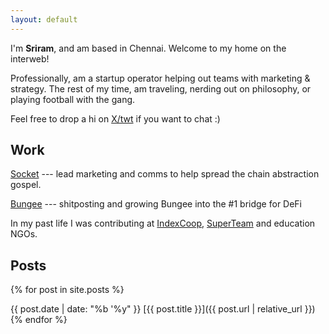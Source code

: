 ```yaml
---
layout: default
---
```


I'm **Sriram**, and am based in Chennai. Welcome to my home on the interweb!

Professionally, am a startup operator helping out teams with marketing & strategy. The rest of my time, am traveling, nerding out on philosophy, or playing football with the gang.

Feel free to drop a hi on [X/twt](https://x.com/sriramvas) if you want to chat :)

## Work

[Socket](https://x.com/SocketProtocol) --- lead marketing and comms to help spread the chain abstraction gospel.

[Bungee](https://x.com/BungeeExchange) --- shitposting and growing Bungee into the #1 bridge for DeFi

In my past life I was contributing at [IndexCoop](https://indexcoop.com/), [SuperTeam](https://superteam.fun/) and education NGOs.


## Posts

{% for post in site.posts %}

{{ post.date | date: "%b '%y" }} [{{ post.title }}]({{ post.url | relative_url }})
{% endfor %}
